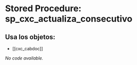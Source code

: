 # Stored Procedure: sp_cxc_actualiza_consecutivo

## Usa los objetos:
- [[cxc_cabdoc]]

*No code available.*
